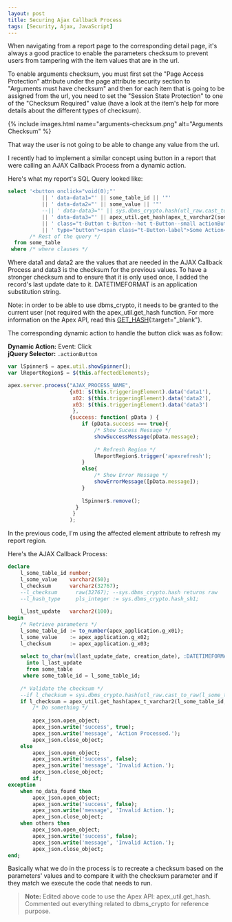 ```yaml
---
layout: post
title: Securing Ajax Callback Process
tags: [Security, Ajax, JavaScript]
---
```


When navigating from a report page to the corresponding detail page, it's always a good practice to enable the parameters checksum to prevent users from tampering with the item values that are in the url.

To enable arguments checksum, you must first set the "Page Access Protection" attribute under the page attribute security section to "Arguments must have checksum" and then for each item that is going to be assigned from the url, you need to set the "Session State Protection" to one of the "Checksum Required" value (have a look at the item's help for more details about the different types of checksum).

{% include images.html name="arguments-checksum.png" alt="Arguments Checksum" %}

That way the user is not going to be able to change any value from the url.

I recently had to implement a similar concept using button in a report that were calling an AJAX Callback Process from a dynamic action.

Here's what my report's SQL Query looked like:
```sql
select '<button onclick="void(0);"'
           || ' data-data1="' || some_table_id || '"'
           || ' data-data2="' || some_value || '"'
           --|| ' data-data3="' || sys.dbms_crypto.hash(utl_raw.cast_to_raw(some_table_id || some_value || to_char(nvl(last_update_date, creation_date), :DATETIMEFORMAT)), 3) || '"' /* Where 3 -> SHA-1 from sys.dbms_crypto.hash_sh1 */
           || ' data-data3="' || apex_util.get_hash(apex_t_varchar2(some_table_id, some_value, to_char(nvl(last_update_date, creation_date), :DATETIMEFORMAT))) || '"'
           || ' class="t-Button t-Button--hot t-Button--small actionButton"'
           || ' type="button"><span class="t-Button-label">Some Action</span></button>'
       /* Rest of the query */
  from some_table
 where /* where clauses */
```

Where data1 and data2 are the values that are needed in the AJAX Callback Process and data3 is the checksum for the previous values.
To have a stronger checksum and to ensure that it is only used once, I added the record's last update date to it.
DATETIMEFORMAT is an application substitution string.

Note: in order to be able to use dbms_crypto, it needs to be granted to the current user (not required with the apex_util.get_hash function.
For more information on the Apex API, read this [GET_HASH](http://docs.oracle.com/cd/E59726_01/doc.50/e39149/apex_util.htm#AEAPI30207){:target="_blank"}.

The corresponding dynamic action to handle the button click was as follow:

**Dynamic Action:** Event: Click  
**jQuery Selector:** `.actionButton`
```javascript
var lSpinner$ = apex.util.showSpinner();
var lReportRegion$ = $(this.affectedElements);

apex.server.process("AJAX_PROCESS_NAME",
                    {x01: $(this.triggeringElement).data('data1'),
                     x02: $(this.triggeringElement).data('data2'),
                     x03: $(this.triggeringElement).data('data3')
                     },
                    {success: function( pData ) {
                        if (pData.success === true){
                            /* Show Sucess Message */
                            showSuccessMessage(pData.message);
                            
                            /* Refresh Region */
                            lReportRegion$.trigger('apexrefresh');
                        }
                        else{
                            /* Show Error Message */
                            showErrorMessage([pData.message]);
                        }
                        
                        lSpinner$.remove();
                      }
                     }
                    );
```

In the previous code, I'm using the affected element attribute to refresh my report region.

Here's the AJAX Callback Process:
```sql
declare
    l_some_table_id number;
    l_some_value    varchar2(50);
    l_checksum      varchar2(32767);
    --l_checksum      raw(32767); --sys.dbms_crypto.hash returns raw
    --l_hash_type     pls_integer := sys.dbms_crypto.hash_sh1;
    
    l_last_update   varchar2(100);
begin
    /* Retrieve parameters */
    l_some_table_id := to_number(apex_application.g_x01);
    l_some_value    := apex_application.g_x02;
    l_checksum      := apex_application.g_x03;
    
    select to_char(nvl(last_update_date, creation_date), :DATETIMEFORMAT)
      into l_last_update
      from some_table
     where some_table_id = l_some_table_id;
    
    /* Validate the checksum */
    --if l_checksum = sys.dbms_crypto.hash(utl_raw.cast_to_raw(l_some_table_id || l_some_value || l_last_update), l_hash_type) then
    if l_checksum = apex_util.get_hash(apex_t_varchar2(l_some_table_id, l_some_value, l_last_update)) then
        /* Do something */
        
        apex_json.open_object;
        apex_json.write('success', true);
        apex_json.write('message', 'Action Processed.');
        apex_json.close_object;
    else
        apex_json.open_object;
        apex_json.write('success', false);
        apex_json.write('message', 'Invalid Action.');
        apex_json.close_object;
    end if;
exception
    when no_data_found then
        apex_json.open_object;
        apex_json.write('success', false);
        apex_json.write('message', 'Invalid Action.');
        apex_json.close_object;
    when others then
        apex_json.open_object;
        apex_json.write('success', false);
        apex_json.write('message', 'Invalid Action.');
        apex_json.close_object;
end;
```

Basically what we do in the process is to recreate a checksum based on the parameters' values and to compare it with the checksum parameter and if they match we execute the code that needs to run. 

> **Note:** Edited above code to use the Apex API: apex_util.get_hash. Commented out everything related to dbms_crypto for reference purpose.